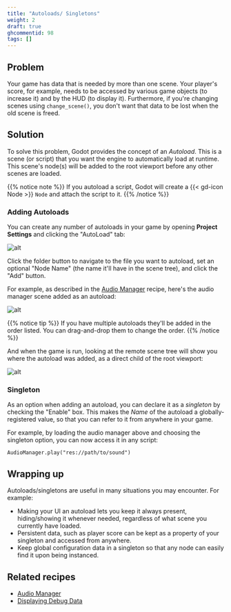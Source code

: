 ```yaml
---
title: "Autoloads/ Singletons"
weight: 2
draft: true
ghcommentid: 98
tags: []
---
```


## Problem

Your game has data that is needed by more than one scene. Your player's score, for example, needs to be accessed by various game objects (to increase it) and by the HUD (to display it). Furthermore, if you're changing scenes using `change_scene()`, you don't want that data to be lost when the old scene is freed.

## Solution

To solve this problem, Godot provides the concept of an *Autoload*. This is a scene (or script) that you want the engine to automatically load at runtime. This scene's node(s) will be added to the root viewport before any other scenes are loaded.

{{% notice note %}}
If you autoload a script, Godot will create a {{< gd-icon Node >}} `Node` and attach the script to it.
{{% /notice %}}

### Adding Autoloads

You can create any number of autoloads in your game by opening **Project Settings** and clicking the "AutoLoad" tab:

![alt](/godot_recipes/img/autoload_01.png)

Click the folder button to navigate to the file you want to autoload, set an optional "Node Name" (the name it'll have in the scene tree), and click the "Add" button.

For example, as described in the [Audio Manager](/godot_recipes/audio/audio_manager/) recipe, here's the audio manager scene added as an autoload:

![alt](/godot_recipes/img/autoload_02.png)

{{% notice tip %}}
If you have multiple autoloads they'll be added in the order listed. You can drag-and-drop them to change the order.
{{% /notice %}}

And when the game is run, looking at the remote scene tree will show you where the autoload was added, as a direct child of the root viewport:

![alt](/godot_recipes/img/autoload_03.png)

### Singleton

As an option when adding an autoload, you can declare it as a *singleton* by checking the "Enable" box. This makes the *Name* of the autoload a globally-registered value, so that you can refer to it from anywhere in your game.

For example, by loading the audio manager above and choosing the singleton option, you can now access it in any script:

```gdscript
AudioManager.play("res://path/to/sound")
```

## Wrapping up

Autoloads/singletons are useful in many situations you may encounter. For example:

- Making your UI an autoload lets you keep it always present, hiding/showing it whenever needed, regardless of what scene you currently have loaded.
- Persistent data, such as player score can be kept as a property of your singleton and accessed from anywhere.
- Keep global configuration data in a singleton so that any node can easily find it upon being instanced.

## Related recipes

- [Audio Manager](/godot_recipes/audio/audio_manager/)
- [Displaying Debug Data](/ui/debug_overlay/)

<!-- #### Like video?

{{< youtube  >}} -->